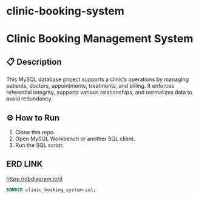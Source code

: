 # clinic-booking-system

# Clinic Booking Management System

## 📋 Description
This MySQL database project supports a clinic’s operations by managing patients, doctors, appointments, treatments, and billing. It enforces referential integrity, supports various relationships, and normalizes data to avoid redundancy.



## ⚙️ How to Run
1. Clone this repo.
2. Open MySQL Workbench or another SQL client.
3. Run the SQL script:

## ERD LINK
https://dbdiagram.io/d

```sql
SOURCE clinic_booking_system.sql;
